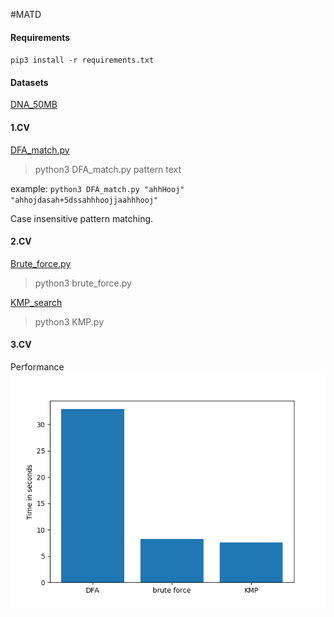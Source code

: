 #MATD
#### Requirements
`pip3 install -r requirements.txt`

#### Datasets
[DNA_50MB](http://pizzachili.dcc.uchile.cl/texts/dna/dna.50MB.gz)

#### 1.CV
[DFA_match.py](https://github.com/pbednar96/MATD/blob/master/DFA_match.py)

>python3 DFA_match.py pattern text

example: 
`python3 DFA_match.py "ahhHooj" "ahhojdasah+5dssahhhoojjaahhhooj"`

Case insensitive pattern matching.

#### 2.CV

[Brute_force.py](https://github.com/pbednar96/MATD/blob/master/brute_force.py)

>python3 brute_force.py

[KMP_search](https://github.com/pbednar96/MATD/blob/master/kmp.py)
>python3 KMP.py

#### 3.CV
Performance
![Alt Text](https://github.com/pbednar96/MATD/blob/master/plots/performance_plot.png)


